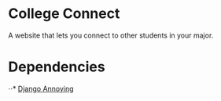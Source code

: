 # College Connect

A website that lets you connect to other students in your major.

# Dependencies

⋅⋅* [Django Annoying](https://github.com/skorokithakis/django-annoying)
